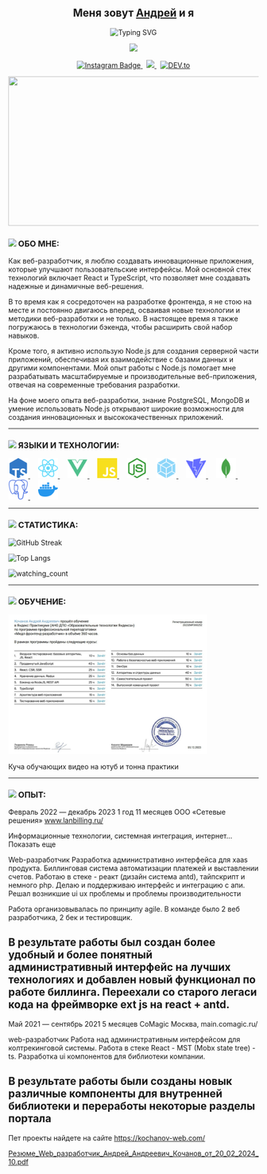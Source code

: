 <h2 align="center">Меня зовут  <a href="https://kochanov-web.com/" target="_blank">Андрей</a>  и я </h2>
<div align="center">
  
![Typing SVG](https://readme-typing-svg.demolab.com?font=Fira+Code&weight=600&size=40&duration=2000&pause=1000&color=8911F7&center=true&vCenter=true&random=true&width=435&lines=Web+developer)
</div>

<p align="center">
<img src="https://media.giphy.com/media/v1.Y2lkPTc5MGI3NjExdXk0MGhsb2Zpb2JtanBncXYzbzhzZnlqeWszejgxNDdoYTd3dWF6dSZlcD12MV9pbnRlcm5hbF9naWZfYnlfaWQmY3Q9Zw/f3jDew4XTWznvUGvbX/giphy.gif" width="60">
</p>


<div align="center">
  <a href="https://www.instagram.com/ludovikxlv/" target="_blank">
  <img src="https://img.shields.io/badge/-Instagram-red?color=8A2BE2&logo=instagram&logoColor=white" alt="Instagram Badge" height="30px"/>
  </a>
  &nbsp
    <a href="https://t.me/andreikochanov" target="_blank">
  <img src="https://img.shields.io/badge/-telegram-red?color=8A2BE2&logo=telegram&logoColor=white" height="30px"/>
  </a>
  &nbsp
    <a href="https://kochanov-web.com/" target="_blank">
  <img src="https://img.shields.io/badge/PERSONAL SITE-%230A0A0A.svg?color=8A2BE2&logo=DEV.to&logoColor=white" alt="DEV.to"  height="30px">
  </a>
</div>

<p align="center"><img src="https://media.giphy.com/media/Wpy9lrAfHCLp4mIT9L/giphy.gif" width="600" height="300"  /></p>

<h3> <img src="https://media.giphy.com/media/v1.Y2lkPTc5MGI3NjExaHFqaGZ2aDZycHQ3Y2c2b3FqcThuYXptOXRubXU1OXRuM25vcjlsbSZlcD12MV9pbnRlcm5hbF9naWZfYnlfaWQmY3Q9Zw/cehDi6v3v1ObYQ9SGL/giphy.gif" width="100">  ОБО МНЕ: </h3>

Как веб-разработчик, я люблю создавать инновационные приложения, которые улучшают пользовательские интерфейсы. Мой основной стек технологий включает React и TypeScript, что позволяет мне создавать надежные и динамичные веб-решения.

В то время как я сосредоточен на разработке фронтенда, я не стою на месте и постоянно двигаюсь вперед, осваивая новые технологии и методики веб-разработки и не только. В настоящее время я также погружаюсь в технологии бэкенда, чтобы расширить свой набор навыков.

Кроме того, я активно использую Node.js для создания серверной части приложений, обеспечивая их взаимодействие с базами данных и другими компонентами. Мой опыт работы с Node.js помогает мне разрабатывать масштабируемые и производительные веб-приложения, отвечая на современные требования разработки.

На фоне моего опыта веб-разработки, знание PostgreSQL, MongoDB и умение использовать Node.js открывают широкие возможности для создания инновационных и высококачественных приложений.

---

### <img src="https://media.giphy.com/media/v1.Y2lkPTc5MGI3NjExYXoxM2lvMWZjdDJ0cTVzcjdxN29pd3QwdDdvbGo4ZmFpbzJ3am1xZyZlcD12MV9pbnRlcm5hbF9naWZfYnlfaWQmY3Q9Zw/3hQ0hZDo4QhR6/giphy.gif" width="100">  ЯЗЫКИ И ТЕХНОЛОГИИ:
<a href="https://www.typescriptlang.org/" target="_blank">
  <img src="https://github.com/andrew213/andrew213/blob/main/icons/tsnode.svg" title="tsnode.svg" alt="tsnode.svg" width="40" height="40"/>
</a>
&nbsp
&nbsp
<a href="https://react.dev/" target="_blank">
  <img src="https://github.com/andrew213/andrew213/blob/main/icons/react.svg" title="react.svg" alt="react.svg" width="40" height="40"/>
</a>
&nbsp
&nbsp
<a href="https://vuejs.org/" target="_blank">
  <img src="https://github.com/andrew213/andrew213/blob/main/icons/vue.svg" title="vue" alt="vue" width="40" height="40"/>
</a>
&nbsp
&nbsp
<a href="https://learn.javascript.ru/" target="_blank">
  <img src="https://github.com/andrew213/andrew213/blob/main/icons/javascript.svg" title="javascript" alt="javascript" width="40" height="40"/>
</a>
&nbsp
&nbsp
<a href="https://nodejs.org/en" target="_blank">
  <img src="https://github.com/andrew213/andrew213/blob/main/icons/node.svg" title="node.svg" alt="node.svg" width="40" height="40"/>
</a>
&nbsp
&nbsp
<a href="https://webpack.js.org/guides/caching/#output-filenames" target="_blank">
  <img src="https://github.com/andrew213/andrew213/blob/main/icons/webpack.svg" title="webpack" alt="webpack" width="40" height="40"/>
</a>
&nbsp
&nbsp
<a href="https://vitejs.dev/" target="_blank">
  <img src="https://github.com/andrew213/andrew213/blob/main/icons/vite.svg" title="vite.svg" alt="vite.svg" width="40" height="40"/>
</a>
&nbsp
&nbsp
<a href="https://www.mongodb.com/" target="_blank">
  <img src="https://github.com/andrew213/andrew213/blob/main/icons/mongodb.svg" title="mongodb" alt="mongodb" width="40" height="40"/>
</a>
&nbsp
&nbsp
<a href="https://www.postgresql.org/" target="_blank">
  <img src="https://github.com/andrew213/andrew213/blob/main/icons/postgresql.svg" title="postgresql" alt="postgresql" width="40" height="40"/>
</a>
&nbsp
&nbsp
<a href="https://www.docker.com/" target="_blank">
  <img src="https://github.com/andrew213/andrew213/blob/main/icons/docker.svg" title="docker" alt="docker" width="40" height="40"/>
</a>

---

### <img src="https://media.giphy.com/media/v1.Y2lkPTc5MGI3NjExMDk1endibnhjZHkzZzdycjZqMHc3YWN4dGo3czZyeGZkZngwcXo0ZCZlcD12MV9pbnRlcm5hbF9naWZfYnlfaWQmY3Q9Zw/2IudUHdI075HL02Pkk/giphy.gif" width="100">  СТАТИСТИКА:

![GitHub Streak](http://github-readme-streak-stats.herokuapp.com?user=andrew213&theme=tokyonight)

![Top Langs](https://github-readme-stats.vercel.app/api/top-langs/?username=Andrew213&langs_count=20&show_icons=true&layout=compact&theme=tokyonight)

<img src="https://komarev.com/ghpvc/?username=andrew213&theme=tokyonight" alt="watching_count" />

---

### <img src="https://media.giphy.com/media/v1.Y2lkPTc5MGI3NjExMGFoanc3NGZ2dXJkcTJqMzlpamN5b3FhajdxdGp0bTZleWp0b3U2aiZlcD12MV9pbnRlcm5hbF9naWZfYnlfaWQmY3Q9Zw/TYzRFRrZYW3GGwHIP5/giphy.gif" width="100">  ОБУЧЕНИЕ:

[<img src="https://github.com/andrew213/andrew213/blob/main/icons/dip.jpg" width="400px" alt="Сертификат об окончании курса «Middle Web developer»">](https://imgur.com/CTOvSPx)

Куча обучающих видео на ютуб и тонна практики

---

### <img src="https://media.giphy.com/media/v1.Y2lkPTc5MGI3NjExdWJkbGRja3Q3Zmt0eTlleWxqYzlvdXdlNjZtb3F4NHkzZW1qNzZ0ZSZlcD12MV9pbnRlcm5hbF9naWZfYnlfaWQmY3Q9Zw/11ZSwQNWba4YF2/giphy.gif" width="100">  ОПЫТ:

Февраль 2022 — декабрь 2023
1 год 11 месяцев
ООО «Сетевые решения»
www.lanbilling.ru/

Информационные технологии, системная интеграция, интернет... Показать еще

Web-разработчик
Разработка административно интерфейса для xaas продукта. Биллинговая система автоматизации платежей и выставлении счетов. Работаю в стеке - реакт (дизайн система antd), тайпскрипт и немного php. Делаю и поддерживаю интерфейс и интеграцию с апи. Решал возникшие ui ux проблемы и проблемы производительности

Работа организовывалась по принципу agile. В команде было 2 веб разработчика, 2 бек и тестировщик.

В результате работы был создан более удобный и более понятный административный интерфейс на лучших технологиях и добавлен новый функционал по работе биллинга. Переехали со старого легаси кода на фреймворке ext js на react + antd.
--
Май 2021 — сентябрь 2021
5 месяцев
CoMagic
Москва, main.comagic.ru/

web-разработчик
Работа над административным интерфейсом для колтрекинговой системы. Работа в стеке React - MST (Mobx state tree) - ts. Разработка ui компонентов для библиотеки компании.

В результате работы были созданы новык различные компоненты для внутренней библиотеки и переработы некоторые разделы портала
--
Пет проекты найдете на сайте https://kochanov-web.com/


[Резюме_Web_разработчик_Андрей_Андреевич_Кочанов_от_20_02_2024_10.pdf](https://github.com/Andrew213/Andrew213/files/14523854/_Web_._._._._._20_02_2024_10.pdf)
